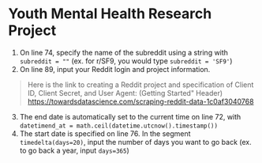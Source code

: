 # Youth Mental Health Research Project
1. On line 74, specify the name of the subreddit using a string with `subreddit = ""` (ex. for r/SF9, you would type `subreddit = 'SF9'`) 
2. On line 89, input your Reddit login and project information. 
>Here is the link to creating a Reddit project and specification of Client ID, Client Secret, and User Agent: 
>(Getting Started" Header) https://towardsdatascience.com/scraping-reddit-data-1c0af3040768
3. The end date is automatically set to the current time on line 72, with `datetimend_at = math.ceil(datetime.utcnow().timestamp())`
4. The start date is specified on line 76. In the segment `timedelta(days=20)`, input the number of days you want to go back (ex. to go back a year, input `days=365`)
 
